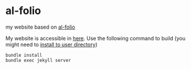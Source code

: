 # al-folio

my website based on [al-folio](https://github.com/alshedivat/al-folio)

My website is accessible in [here](https://cnut1648.github.io/).
Use the following command to build (you might need to [install to user directory](https://stackoverflow.com/questions/17959435/bundle-install-failed-due-to-permission-denied))
```shell
bundle install
bundle exec jekyll server
```